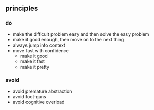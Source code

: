 ## principles

### do

- make the difficult problem easy and then solve the easy problem
- make it good enough, then move on to the next thing
- always jump into context
- move fast with confidence
  - make it good
  - make it fast 
  - make it pretty

### avoid

- avoid premature abstraction
- avoid foot-guns
- avoid cognitive overload

